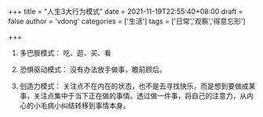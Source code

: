 +++
title = "人生3大行为模式"
date = 2021-11-19T22:55:40+08:00
draft = false
author = 'vdong'
categories = ['生活'] 
tags = ['日常','观察','得意忘形']

+++

1. 多巴胺模式： 吃、逛、买、看

2. 恐惧驱动模式： 没有办法放手做事，瞻前顾后。

3. 创造力模式： 关注点不在内在的状态，也不是去寻找快乐，而是想到要做成某事，关注点集中于当下正在做的事情。透过做一件事，将自己的注意力，从内心的小毛病小纠结转移到事情本身。